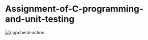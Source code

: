 # Assignment-of-C-programming-and-unit-testing
![cppcheck-action](https://github.com/stepin104818/Assignment-of-C-programming-and-unit-testing/workflows/cppcheck-action/badge.svg)
